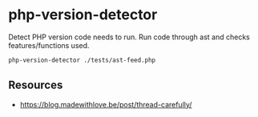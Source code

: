 # php-version-detector
Detect PHP version code needs to run. Run code through ast and checks 
features/functions used.


```sh
php-version-detector ./tests/ast-feed.php 

```


## Resources
- https://blog.madewithlove.be/post/thread-carefully/
